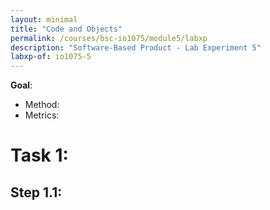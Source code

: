 ```yaml
---
layout: minimal
title: "Code and Objects"
permalink: /courses/bsc-io1075/module5/labxp
description: "Software-Based Product - Lab Experiment 5"
labxp-of: io1075-5
---
```


**Goal**: 

* Method: 
* Metrics: 

# Task 1:

## Step 1.1:
